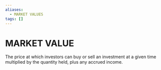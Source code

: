 ```yaml
---
aliases:
  - MARKET VALUES
tags: []
---
```

# MARKET VALUE
The price at which investors can buy or sell an investment at a given time multiplied by the quantity held, plus any accrued income.